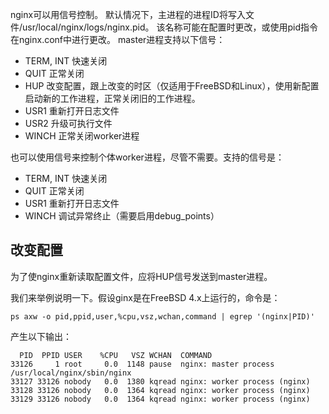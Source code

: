 nginx可以用信号控制。
默认情况下，主进程的进程ID将写入文件/usr/local/nginx/logs/nginx.pid。
该名称可能在配置时更改，或使用pid指令在nginx.conf中进行更改。
master进程支持以下信号：

- TERM, INT	快速关闭
- QUIT	正常关闭
- HUP	 改变配置，跟上改变的时区（仅适用于FreeBSD和Linux），使用新配置启动新的工作进程，正常关闭旧的工作进程。
- USR1	重新打开日志文件
- USR2	升级可执行文件
- WINCH	正常关闭worker进程

也可以使用信号来控制个体worker进程，尽管不需要。支持的信号是：
- TERM, INT	快速关闭
- QUIT	正常关闭
- USR1	重新打开日志文件
- WINCH	调试异常终止（需要启用debug_points）

## 改变配置
 为了使nginx重新读取配置文件，应将HUP信号发送到master进程。
 
 我们来举例说明一下。假设ginx是在FreeBSD 4.x上运行的，命令是：
 ```
 ps axw -o pid,ppid,user,%cpu,vsz,wchan,command | egrep '(nginx|PID)'
 ```
 产生以下输出：
 ```
   PID  PPID USER    %CPU   VSZ WCHAN  COMMAND
 33126     1 root     0.0  1148 pause  nginx: master process /usr/local/nginx/sbin/nginx
 33127 33126 nobody   0.0  1380 kqread nginx: worker process (nginx)
 33128 33126 nobody   0.0  1364 kqread nginx: worker process (nginx)
 33129 33126 nobody   0.0  1364 kqread nginx: worker process (nginx)
 ```